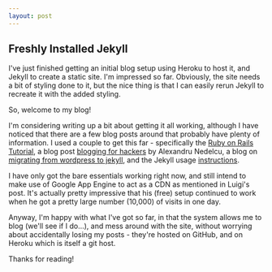 ```yaml
---
layout: post
---
```


Freshly Installed Jekyll
------------------------

I've just finished getting an initial blog setup using Heroku to host it, and Jekyll to create a static site. I'm impressed so far. Obviously, the site needs a bit of styling done to it, but the nice thing is that I can easily rerun Jekyll to recreate it with the added styling.

So, welcome to my blog! 

I'm considering writing up a bit about getting it all working, although I have noticed that there are a few blog posts around that probably have plenty of information. I used a couple to get this far - specifically the [Ruby on Rails Tutorial](http://ruby.railstutorial.org/ruby-on-rails-tutorial-book), a blog post [blogging for hackers](http://bionicspirit.com/blog/2012/01/05/blogging-for-hackers.html) by Alexandru Nedelcu, a blog on [migrating from wordpress to jekyll](http://vitobotta.com/how-to-migrate-from-wordpress-to-jekyll/), and the Jekyll usage [instructions](https://github.com/mojombo/jekyll/wiki/usage).

I have only got the bare essentials working right now, and still intend to make use of Google App Engine to act as a CDN as mentioned in Luigi's post. It's actually pretty impressive that his (free) setup continued to work when he got a pretty large number (10,000) of visits in one day. 

Anyway, I'm happy with what I've got so far, in that the system allows me to blog (we'll see if I do…), and mess around with the site, without worrying about accidentally losing my posts - they're hosted on GitHub, and on Heroku which is itself a git host.

Thanks for reading!